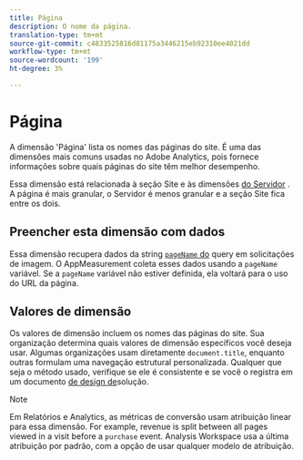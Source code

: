 ```yaml
---
title: Página
description: O nome da página.
translation-type: tm+mt
source-git-commit: c4833525816d81175a3446215eb92310ee4021dd
workflow-type: tm+mt
source-wordcount: '199'
ht-degree: 3%

---
```



# Página

A dimensão &#39;Página&#39; lista os nomes das páginas do site. É uma das dimensões mais comuns usadas no Adobe Analytics, pois fornece informações sobre quais páginas do site têm melhor desempenho.

Essa dimensão está relacionada à seção [](site-section.md) Site e às dimensões [do Servidor](server.md) . A página é mais granular, o Servidor é menos granular e a seção Site fica entre os dois.

## Preencher esta dimensão com dados

Essa dimensão recupera dados da string [`pageName` do](/help/implement/validate/query-parameters.md) query em solicitações de imagem. O AppMeasurement coleta esses dados usando a `pageName` variável. Se a `pageName` variável não estiver definida, ela voltará para o uso do URL da página.

## Valores de dimensão

Os valores de dimensão incluem os nomes das páginas do site. Sua organização determina quais valores de dimensão específicos você deseja usar. Algumas organizações usam diretamente `document.title`, enquanto outras formulam uma navegação estrutural personalizada. Qualquer que seja o método usado, verifique se ele é consistente e se você o registra em um documento [de design de](/help/implement/prepare/solution-design.md)solução.

>[!NOTE]
>
>Em Relatórios e Analytics, as métricas de conversão usam atribuição linear para essa dimensão. For example, revenue is split between all pages viewed in a visit before a `purchase` event. Analysis Workspace usa a última atribuição por padrão, com a opção de usar qualquer modelo de atribuição.
